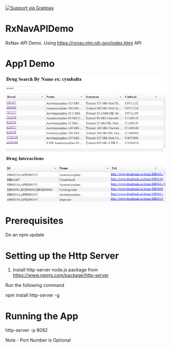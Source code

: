<a href="https://gratipay.com/~ranjancse26/"><img src="https://camo.githubusercontent.com/a93de1c49a0322226ae89cb504a68844e8411ba7/68747470733a2f2f63646e2e7261776769742e636f6d2f67726174697061792f67726174697061792d62616467652f322e332e302f646973742f67726174697061792e737667" alt="Support via Gratipay" 
data-canonical-src="https://cdn.rawgit.com/gratipay/gratipay-badge/2.3.0/dist/gratipay.svg" style="max-width:100%;"></a>

# RxNavAPIDemo

RxNav API Demo. Using https://rxnav.nlm.nih.gov/index.html API

# App1 Demo

![alt tag](https://github.com/ranjancse26/RxNavAPIDemo/blob/master/Screenshot/App1Demo.png)

# Prerequisites

Do an npm update

# Setting up the Http Server

1) Install http-server node.js package from https://www.npmjs.com/package/http-server

Run the following command 

npm install http-server -g

# Running the App

http-server -p 8082

Note - Port Number is Optional
